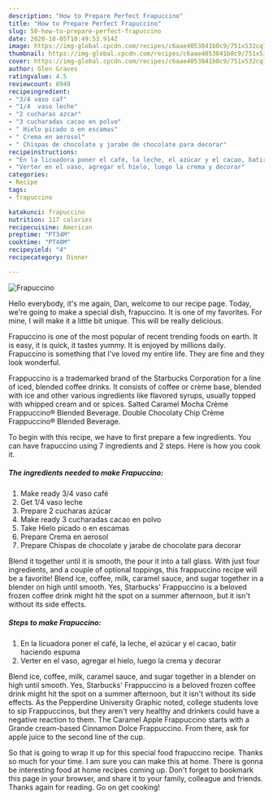 ```yaml
---
description: "How to Prepare Perfect Frapuccino"
title: "How to Prepare Perfect Frapuccino"
slug: 50-how-to-prepare-perfect-frapuccino
date: 2020-10-05T10:49:53.914Z
image: https://img-global.cpcdn.com/recipes/c6aae4053841b0c9/751x532cq70/frapuccino-foto-principal.jpg
thumbnail: https://img-global.cpcdn.com/recipes/c6aae4053841b0c9/751x532cq70/frapuccino-foto-principal.jpg
cover: https://img-global.cpcdn.com/recipes/c6aae4053841b0c9/751x532cq70/frapuccino-foto-principal.jpg
author: Glen Graves
ratingvalue: 4.5
reviewcount: 8949
recipeingredient:
- "3/4 vaso caf"
- "1/4  vaso leche"
- "2 cucharas azcar"
- "3 cucharadas cacao en polvo"
- " Hielo picado o en escamas"
- " Crema en aerosol"
- " Chispas de chocolate y jarabe de chocolate para decorar"
recipeinstructions:
- "En la licuadora poner el café, la leche, el azúcar y el cacao, batir haciendo espuma"
- "Verter en el vaso, agregar el hielo, luego la crema y decorar"
categories:
- Recipe
tags:
- frapuccino

katakunci: frapuccino 
nutrition: 117 calories
recipecuisine: American
preptime: "PT34M"
cooktime: "PT40M"
recipeyield: "4"
recipecategory: Dinner

---
```



![Frapuccino](https://img-global.cpcdn.com/recipes/c6aae4053841b0c9/751x532cq70/frapuccino-foto-principal.jpg)

Hello everybody, it's me again, Dan, welcome to our recipe page. Today, we're going to make a special dish, frapuccino. It is one of my favorites. For mine, I will make it a little bit unique. This will be really delicious.

Frapuccino is one of the most popular of recent trending foods on earth. It is easy, it is quick, it tastes yummy. It is enjoyed by millions daily. Frapuccino is something that I've loved my entire life. They are fine and they look wonderful.

Frappuccino is a trademarked brand of the Starbucks Corporation for a line of iced, blended coffee drinks. It consists of coffee or crème base, blended with ice and other various ingredients like flavored syrups, usually topped with whipped cream and or spices. Salted Caramel Mocha Crème Frappuccino® Blended Beverage. Double Chocolaty Chip Crème Frappuccino® Blended Beverage.


To begin with this recipe, we have to first prepare a few ingredients. You can have frapuccino using 7 ingredients and 2 steps. Here is how you cook it.

<!--inarticleads1-->

##### The ingredients needed to make Frapuccino:

1. Make ready 3/4 vaso café
1. Get 1/4  vaso leche
1. Prepare 2 cucharas azúcar
1. Make ready 3 cucharadas cacao en polvo
1. Take  Hielo picado o en escamas
1. Prepare  Crema en aerosol
1. Prepare  Chispas de chocolate y jarabe de chocolate para decorar


Blend it together until it is smooth, the pour it into a tall glass. With just four ingredients, and a couple of optional toppings, this frappuccino recipe will be a favorite! Blend ice, coffee, milk, caramel sauce, and sugar together in a blender on high until smooth. Yes, Starbucks&#39; Frappuccino is a beloved frozen coffee drink might hit the spot on a summer afternoon, but it isn&#39;t without its side effects. 

<!--inarticleads2-->

##### Steps to make Frapuccino:

1. En la licuadora poner el café, la leche, el azúcar y el cacao, batir haciendo espuma
1. Verter en el vaso, agregar el hielo, luego la crema y decorar


Blend ice, coffee, milk, caramel sauce, and sugar together in a blender on high until smooth. Yes, Starbucks&#39; Frappuccino is a beloved frozen coffee drink might hit the spot on a summer afternoon, but it isn&#39;t without its side effects. As the Pepperdine University Graphic noted, college students love to sip Frappuccinos, but they aren&#39;t very healthy and drinkers could have a negative reaction to them. The Caramel Apple Frappuccino starts with a Grande cream-based Cinnamon Dolce Frappuccino. From there, ask for apple juice to the second line of the cup. 

So that is going to wrap it up for this special food frapuccino recipe. Thanks so much for your time. I am sure you can make this at home. There is gonna be interesting food at home recipes coming up. Don't forget to bookmark this page in your browser, and share it to your family, colleague and friends. Thanks again for reading. Go on get cooking!
